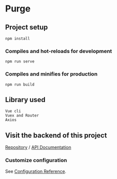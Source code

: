 # Purge

## Project setup
```
npm install
```

### Compiles and hot-reloads for development
```
npm run serve
```

### Compiles and minifies for production
```
npm run build
```
## Library used
```
Vue cli
Vuex and Router
Axios
```
## Visit the backend of this project
[Repository](https://github.com/Vaerrwenn/issue-tracker-back/) /
[API Documentation](https://vaerrwenn.github.io/issue-tracker-back/#)

### Customize configuration
See [Configuration Reference](https://cli.vuejs.org/config/).
